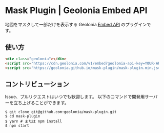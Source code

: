 # Mask Plugin | Geolonia Embed API

地図をマスクして一部だけを表示する Geolonia [Embed API](https://docs.geolonia.com/embed-api/) のプラグインです。

## 使い方

```html
<div class="geolonia"></div>
<script src="https://cdn.geolonia.com/v1/embed?geolonia-api-key=YOUR-API-KEY"></script>
<script src="https://geolonia.github.io/mask-plugin/mask-plugin.min.js>
```

## コントリビューション

Issue、プルリクエストはいつでも歓迎します。
以下のコマンドで開発用サーバーを立ち上げることができます。

```shell
$ git clone git@github.com:geolonia/mask-plugin.git
$ cd mask-plugin
$ yarn # または npm install
$ npm start
```
